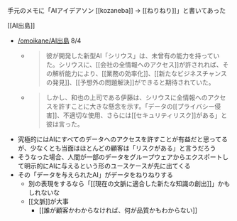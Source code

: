 
手元のメモに「AIアイデアソン [[kozaneba]] → [[ねりねり]]」と書いてあった

[[AI出島]]
- [/omoikane/AI出島](https://scrapbox.io/omoikane/AI出島) 8/4
    - > 彼が開発した新型AI「シリウス」は、未曾有の能力を持っていた。シリウスに、[[会社の全情報へのアクセス]]が許されれば、その解析能力により、[[業務の効率化]]、[[新たなビジネスチャンスの発見]]、[[予想外の問題解決]]ができると期待されていた。
    - > しかし、和也の上司である伊藤は、シリウスに全情報へのアクセスを許すことに大きな懸念を示す。「データの[[プライバシー侵害]]、不適切な使用、さらには[[セキュリティリスク]]がある」と彼は言った。
- 究極的にはAIにすべてのデータへのアクセスを許すことが有益だと思ってるが、少なくとも当面はほとんどの顧客は「リスクがある」と言うだろう
- そうなった場合、人間が一部のデータをグループウェアからエクスポートして明示的にAIに与えるという形のユースケースが先に出てくる
- その「データを与えられたAI」がデータをねりねりする
    - 別の表現をするなら「[[現在の文脈に適合した新たな知識の創出]]」かもしれないな
    - [[文脈]]が大事
        - [[誰が顧客かわからなければ、何が品質かもわからない]]
